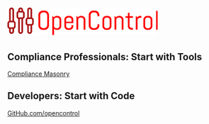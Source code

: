 # ![OpenControl Logo](img/oclogo.png)




## Compliance Professionals: Start with Tools
 [Compliance Masonry](https://github.com/opencontrol/compliance-masonry)

## Developers: Start with Code
 [GitHub.com/opencontrol](https://github.com/opencontrol)
